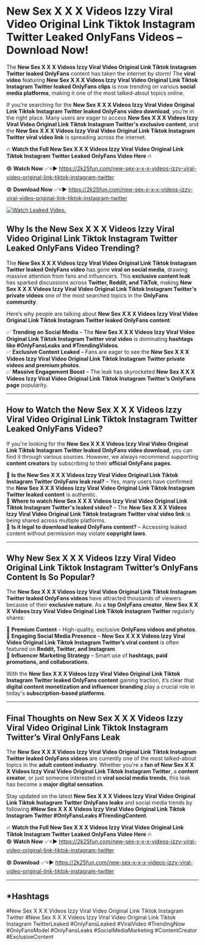 # New Sex X X X Videos Izzy Viral Video Original Link Tiktok Instagram Twitter Leaked OnlyFans Videos – Download Now!

The **New Sex X X X Videos Izzy Viral Video Original Link Tiktok Instagram Twitter leaked OnlyFans** content has taken the internet by storm! The **viral video** featuring **New Sex X X X Videos Izzy Viral Video Original Link Tiktok Instagram Twitter leaked OnlyFans clips** is now trending on various **social media platforms**, making it one of the most talked-about topics online.  

If you're searching for the **New Sex X X X Videos Izzy Viral Video Original Link Tiktok Instagram Twitter leaked OnlyFans video download**, you’re in the right place. Many users are eager to access **New Sex X X X Videos Izzy Viral Video Original Link Tiktok Instagram Twitter's exclusive content**, and the **New Sex X X X Videos Izzy Viral Video Original Link Tiktok Instagram Twitter viral video link** is spreading across the internet.  

🔥 **Watch the Full New Sex X X X Videos Izzy Viral Video Original Link Tiktok Instagram Twitter Leaked OnlyFans Video Here** 🔥  

🟢 **Watch Now** ✅=► https://2k25fun.com/new-sex-x-x-x-videos-izzy-viral-video-original-link-tiktok-instagram-twitter

🟢 **Download Now** ✅=► https://2k25fun.com/new-sex-x-x-x-videos-izzy-viral-video-original-link-tiktok-instagram-twitter

[![Watch Leaked Video.](https://miro.medium.com/v2/resize:fit:828/format:webp/1*cilzJN44JGOrTw9NJCrNHA.gif "Watch Leaked Video")](https://2k25fun.com/new-sex-x-x-x-videos-izzy-viral-video-original-link-tiktok-instagram-twitter)

## **Why Is the New Sex X X X Videos Izzy Viral Video Original Link Tiktok Instagram Twitter Leaked OnlyFans Video Trending?**  

The **New Sex X X X Videos Izzy Viral Video Original Link Tiktok Instagram Twitter leaked OnlyFans video** has gone **viral on social media**, drawing massive attention from fans and influencers. This **exclusive content leak** has sparked discussions across **Twitter, Reddit, and TikTok**, making **New Sex X X X Videos Izzy Viral Video Original Link Tiktok Instagram Twitter's private videos** one of the most searched topics in the **OnlyFans community**.  

Here’s why people are talking about **New Sex X X X Videos Izzy Viral Video Original Link Tiktok Instagram Twitter leaked OnlyFans content**:  

✅ **Trending on Social Media** – The **New Sex X X X Videos Izzy Viral Video Original Link Tiktok Instagram Twitter viral video** is dominating **hashtags like #OnlyFansLeaks and #TrendingVideos**.  
✅ **Exclusive Content Leaked** – Fans are eager to see the **New Sex X X X Videos Izzy Viral Video Original Link Tiktok Instagram Twitter private videos and premium photos**.  
✅ **Massive Engagement Boost** – The leak has skyrocketed **New Sex X X X Videos Izzy Viral Video Original Link Tiktok Instagram Twitter’s OnlyFans page** popularity.  

---

## **How to Watch the New Sex X X X Videos Izzy Viral Video Original Link Tiktok Instagram Twitter Leaked OnlyFans Video?**  

If you're looking for the **New Sex X X X Videos Izzy Viral Video Original Link Tiktok Instagram Twitter leaked OnlyFans video download**, you can find it through various sources. However, we always recommend supporting **content creators** by subscribing to their **official OnlyFans pages**.  

🔹 **Is the New Sex X X X Videos Izzy Viral Video Original Link Tiktok Instagram Twitter OnlyFans leak real?** – Yes, many users have confirmed the **New Sex X X X Videos Izzy Viral Video Original Link Tiktok Instagram Twitter leaked content** is authentic.  
🔹 **Where to watch New Sex X X X Videos Izzy Viral Video Original Link Tiktok Instagram Twitter's leaked video?** – The **New Sex X X X Videos Izzy Viral Video Original Link Tiktok Instagram Twitter viral video link** is being shared across multiple platforms.  
🔹 **Is it legal to download leaked OnlyFans content?** – Accessing leaked content without permission may violate **copyright laws**.  

---

## **Why New Sex X X X Videos Izzy Viral Video Original Link Tiktok Instagram Twitter’s OnlyFans Content Is So Popular?**  

The **New Sex X X X Videos Izzy Viral Video Original Link Tiktok Instagram Twitter leaked OnlyFans videos** have attracted thousands of viewers because of their **exclusive nature**. As a **top OnlyFans creator**, **New Sex X X X Videos Izzy Viral Video Original Link Tiktok Instagram Twitter** regularly shares:  

📌 **Premium Content** – High-quality, exclusive **OnlyFans videos and photos**.  
📌 **Engaging Social Media Presence** – **New Sex X X X Videos Izzy Viral Video Original Link Tiktok Instagram Twitter’s viral content** is often featured on **Reddit, Twitter, and Instagram**.  
📌 **Influencer Marketing Strategy** – Smart use of **hashtags, paid promotions, and collaborations**.  

With the **New Sex X X X Videos Izzy Viral Video Original Link Tiktok Instagram Twitter leaked OnlyFans content** gaining traction, it’s clear that **digital content monetization and influencer branding** play a crucial role in today's **subscription-based platforms**.  

---

## **Final Thoughts on New Sex X X X Videos Izzy Viral Video Original Link Tiktok Instagram Twitter’s Viral OnlyFans Leak**  

The **New Sex X X X Videos Izzy Viral Video Original Link Tiktok Instagram Twitter leaked OnlyFans videos** are currently one of the most talked-about topics in the **adult content industry**. Whether you're a **fan of New Sex X X X Videos Izzy Viral Video Original Link Tiktok Instagram Twitter**, a **content creator**, or just someone interested in **viral social media trends**, this leak has become a **major digital sensation**.  

Stay updated on the latest **New Sex X X X Videos Izzy Viral Video Original Link Tiktok Instagram Twitter OnlyFans leaks** and social media trends by following **#New Sex X X X Videos Izzy Viral Video Original Link Tiktok Instagram Twitter #OnlyFansLeaks #TrendingContent**.  

🔥 **Watch the Full New Sex X X X Videos Izzy Viral Video Original Link Tiktok Instagram Twitter Leaked OnlyFans Video Here** 🔥  
🟢 **Watch Now** ✅=► https://2k25fun.com/new-sex-x-x-x-videos-izzy-viral-video-original-link-tiktok-instagram-twitter

🟢 **Download** ✅=► https://2k25fun.com/new-sex-x-x-x-videos-izzy-viral-video-original-link-tiktok-instagram-twitter

---

## *Hashtags
#New Sex X X X Videos Izzy Viral Video Original Link Tiktok Instagram Twitter #New Sex X X X Videos Izzy Viral Video Original Link Tiktok Instagram TwitterLeaked #OnlyFansLeaked #ViralVideo #TrendingNow #OnlyFansModel #OnlyFansLeaks #SocialMediaMarketing #ContentCreator #ExclusiveContent  